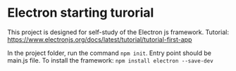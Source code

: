 # Electron starting turorial

This project is designed for self-study of the Electron js framework.
Tutorial: https://www.electronjs.org/docs/latest/tutorial/tutorial-first-app

In the project folder, run the command `npm init`.
Entry point should be main.js file.
To install the framework: `npm install electron --save-dev`
